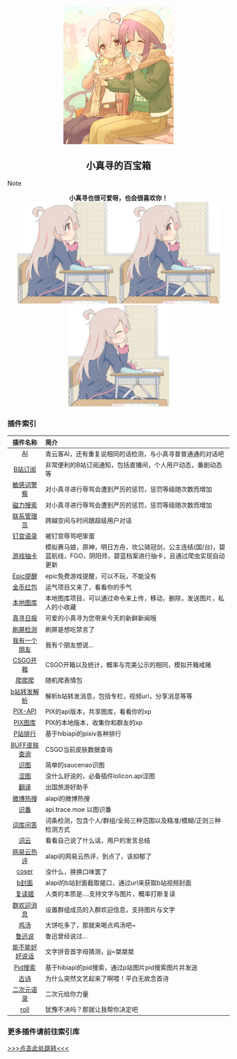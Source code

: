 
<div align=center>

<img width="250" height="312" src="https://github.com/zhenxun-org/zhenxun_bot_plugins/blob/main/docs_image/tt.jpg"/>

## 小真寻的百宝箱

</div>

> [!NOTE]
>
> <div align="center"><b>小真寻也很可爱呀，也会很喜欢你！</b></div>
>
> <div align="center"><img width="230" height="230" src="https://github.com/zhenxun-org/zhenxun_bot_plugins/blob/main/docs_image/tt3.png"/><img width="230" height="230" src="https://github.com/zhenxun-org/zhenxun_bot_plugins/blob/main/docs_image/tt1.png"/><img width="230" height="230" src="https://github.com/zhenxun-org/zhenxun_bot_plugins/blob/main/docs_image/tt2.png"/></div>

### 插件索引

| 插件名称 | 简介 |
| :---: | :---|
|[AI](https://github.com/zhenxun-org/zhenxun_bot_plugins/tree/main/plugins/ai) | 青云客AI，还有重复说相同的话检测，与小真寻普普通通的对话吧 |
|[B站订阅](https://github.com/zhenxun-org/zhenxun_bot_plugins/tree/main/plugins/bilibili_sub)|非常便利的B站订阅通知，包括直播间，个人用户动态，番剧动态等|
|[敏感词警察](https://github.com/zhenxun-org/zhenxun_bot_plugins/tree/main/plugins/black_word)|对小真寻进行辱骂会遭到严厉的惩罚，惩罚等级随次数而增加|
|[磁力搜索](https://github.com/zhenxun-org/zhenxun_bot_plugins/tree/main/plugins/bt)|对小真寻进行辱骂会遭到严厉的惩罚，惩罚等级随次数而增加|
|[联系管理员](https://github.com/zhenxun-org/zhenxun_bot_plugins/tree/main/plugins/dialogue)|跨越空间与时间跟超级用户对话|
|[钉宫语录](https://github.com/zhenxun-org/zhenxun_bot_plugins/tree/main/plugins/dinggong)|被钉宫辱骂吧笨蛋|
|[游戏抽卡](https://github.com/zhenxun-org/zhenxun_bot_plugins/tree/main/plugins/draw_card)|模拟赛马娘，原神，明日方舟，坎公骑冠剑，公主连结(国/台)，碧蓝航线，FGO，阴阳师，碧蓝档案进行抽卡，且通过爬虫实现自动更新|
|[Epic提醒](https://github.com/zhenxun-org/zhenxun_bot_plugins/tree/main/plugins/epic)|epic免费游戏提醒，可以不玩，不能没有|
|[金币红包](https://github.com/zhenxun-org/zhenxun_bot_plugins/tree/main/plugins/gold_redbag)|运气项目又来了，看看你的手气|
|[本地图库](https://github.com/zhenxun-org/zhenxun_bot_plugins/tree/main/plugins/image_management)|本地图库项目，可以通过命令来上传，移动，删除，发送图片，私人的小收藏|
|[真寻日报](https://github.com/zhenxun-org/zhenxun_bot_plugins/tree/main/plugins/mahiro_report)|可爱的小真寻为您带来今天的新鲜新闻哦|
|[刷屏检测](https://github.com/zhenxun-org/zhenxun_bot_plugins/tree/main/plugins/mute)|刷屏是想吃禁言了|
|[我有一个朋友](https://github.com/zhenxun-org/zhenxun_bot_plugins/tree/main/plugins/one_friend)|我有个朋友想说...|
|[CSGO开箱](https://github.com/zhenxun-org/zhenxun_bot_plugins/tree/main/plugins/open_cases)|CSGO开箱以及统计，概率与完美公示的相同，模拟开箱戒赌|
|[爬爬爬](https://github.com/zhenxun-org/zhenxun_bot_plugins/tree/main/plugins/pa)|随机爬表情包|
|[b站转发解析](https://github.com/zhenxun-org/zhenxun_bot_plugins/tree/main/plugins/parse_bilibili)|解析b站转发消息，包括专栏，视频url，分享消息等等|
|[PIX-API](https://github.com/zhenxun-org/zhenxun_bot_plugins/tree/main/plugins/pix_api)|PIX的api版本，共享图库，看看你的xp|
|[PIX图库](https://github.com/zhenxun-org/zhenxun_bot_plugins/tree/main/plugins/pix_gallery)|PIX的本地版本，收集你和群友的xp|
|[P站排行](https://github.com/zhenxun-org/zhenxun_bot_plugins/tree/main/plugins/pixiv_rank_search)|基于hibiapi的pixiv各种排行|
|[BUFF皮肤查询](https://github.com/zhenxun-org/zhenxun_bot_plugins/tree/main/plugins/search_buff_skin_price)|CSGO当前皮肤数据查询|
|[识图](https://github.com/zhenxun-org/zhenxun_bot_plugins/tree/main/plugins/search_image)|简单的saucenao识图|
|[涩图](https://github.com/zhenxun-org/zhenxun_bot_plugins/tree/main/plugins/send_setu_)|没什么好说的，必备插件lolicon.api涩图|
|[翻译](https://github.com/zhenxun-org/zhenxun_bot_plugins/tree/main/plugins/translate)|出国旅游好助手|
|[微博热搜](https://github.com/zhenxun-org/zhenxun_bot_plugins/tree/main/plugins/wbtop)|alapi的微博热搜|
|[识番](https://github.com/zhenxun-org/zhenxun_bot_plugins/tree/main/plugins/what_anime)|api.trace.moe 以图识番|
|[词库问答](https://github.com/zhenxun-org/zhenxun_bot_plugins/tree/main/plugins/word_bank)| 词条检测，包含个人/群组/全局三种范围以及精准/模糊/正则三种检测方式 |
|[词云](https://github.com/zhenxun-org/zhenxun_bot_plugins/tree/main/plugins/word_clouds)|看看自己说了什么话，用户的发言总结|
|[网易云热评](https://github.com/zhenxun-org/zhenxun_bot_plugins/tree/main/plugins/comments_163)|alapi的网易云热评，到点了，该抑郁了|
|[coser](https://github.com/zhenxun-org/zhenxun_bot_plugins/tree/main/plugins/coser)|没什么，换换口味罢了|
|[b封面](https://github.com/zhenxun-org/zhenxun_bot_plugins/tree/main/plugins/cover)|alapi的b站封面截取接口，通过url来获取b站视频封面|
|[复读姬](https://github.com/zhenxun-org/zhenxun_bot_plugins/tree/main/plugins/fudu)|人类的本质是....支持文字与图片，概率打断复读|
|[群欢迎消息](https://github.com/zhenxun-org/zhenxun_bot_plugins/tree/main/plugins/group_welcome_msg)|设置群组成员的入群欢迎信息，支持图片与文字|
|[鸡汤](https://github.com/zhenxun-org/zhenxun_bot_plugins/tree/main/plugins/jidang)|大饼吃多了，那就来喝点鸡汤吧~|
|[鲁迅说](https://github.com/zhenxun-org/zhenxun_bot_plugins/tree/main/plugins/luxun)|鲁迅曾经说过...|
|[能不能好好说话](https://github.com/zhenxun-org/zhenxun_bot_plugins/tree/main/plugins/nbnhhsh)|文字拼音首字母猜测，jjj=桀桀桀|
|[Pid搜索](https://github.com/zhenxun-org/zhenxun_bot_plugins/tree/main/plugins/pid_search)|基于hibiapi的pid搜索，通过p站图片pid搜索图片并发送|
|[古诗](https://github.com/zhenxun-org/zhenxun_bot_plugins/tree/main/plugins/poetry)|为什么突然文艺起来了啊喂！平白无故念首诗|
|[二次元语录](https://github.com/zhenxun-org/zhenxun_bot_plugins/tree/main/plugins/quotations)|二次元给你力量|
|[roll](https://github.com/zhenxun-org/zhenxun_bot_plugins/tree/main/plugins/roll)|犹豫不决吗？那就让我帮你决定吧|



### 更多插件请前往索引库

[>>>点击此处跳转<<<](https://github.com/zhenxun-org/zhenxun_bot_plugins_index)